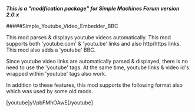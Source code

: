 
*****This is a "modification package" for Simple Machines Forum version 2.0.x*****

#####Simple_Youtube_Video_Embedder_BBC

This mod parses & displays youtube videos automatically. This mod supports both 'youtube.com' & 'youtu.be' links and also http/https links. This mod also adds a 'youtube' BBC.

Since youtube video links are automatically parsed & displayed, there is no need to use the 'youtube' tags. At the same time, youtube links & video id's wrapped within 'youtube' tags also work.

In addition to these features, this mod supports the following format also which was used by some old mods.

[youtube]yVpbFMhOAwE[/youtube]
